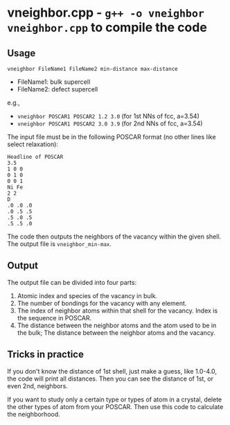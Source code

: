 # vneighbor.cpp - `g++ -o vneighbor vneighbor.cpp` to compile the code

## Usage

`vneighbor FileName1 FileName2 min-distance max-distance`
- FileName1:   bulk supercell
- FileName2: defect supercell

e.g., 

- `vneighbor POSCAR1 POSCAR2 1.2 3.0` (for 1st NNs of fcc, a=3.54)
- `vneighbor POSCAR1 POSCAR2 3.0 3.9` (for 2nd NNs of fcc, a=3.54)

The input file must be in the following POSCAR format (no other lines like select relaxation):

    Headline of POSCAR
    3.5
    1 0 0
    0 1 0
    0 0 1
    Ni Fe
    2 2
    D
    .0 .0 .0
    .0 .5 .5
    .5 .0 .5
    .5 .5 .0

The code then outputs the neighbors of the vacancy within the given shell. The output file is `vneighbor_min-max`.

## Output

The output file can be divided into four parts:

1. Atomic index and species of the vacancy in bulk.
2. The number of bondings for the vacancy with any element.
3. The index of neighbor atoms within that shell for the vacancy. Index is the sequence in POSCAR.
4. The distance between the neighbor atoms and the atom used to be in the bulk;
   The distance between the neighbor atoms and the vacancy.

## Tricks in practice

If you don't know the distance of 1st shell, just make a guess, like 1.0-4.0, the code will print all distances. Then you can see the distance of 1st, or even 2nd, neighbors.

If you want to study only a certain type or types of atom in a crystal, delete the other types of atom from your POSCAR. Then use this code to calculate the neighborhood.
